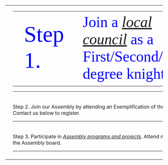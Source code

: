 <!-- Beginning of Main Table -->
<table><tr><td></td><td>

<table><tr><td style="width:70%;font-family:verdana;color:blue;font-size:72px">Step 1.</td><td style="width:30%;font-family:verdana;color:blue;font-size:48px">Join a <em><a href="../ext/">local council</a></em> as a First/Second/Third degree knight.</td></tr></table>
<hr></td><td></td></tr><tr><td></td><td>

Step 2.
Join our Assembly by attending an Exemplification of the Fourth Degree. Contact us below to register.
<hr></td><td></td></tr><tr><td></td><td>

Step 3.
Participate in <em><a href="../proj/">Assembly programs and projects</a></em>. Attend meetings and join the Assembly board.
<hr></td><td></td></tr><tr><td></td><td>
  
<!-- END OF MAIN TABLE -->      
</td><td></td></tr></table>
